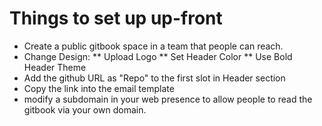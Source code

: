 # Things to set up up-front

* Create a public gitbook space in a team that people can reach.
* Change Design:
** Upload Logo
** Set Header Color
** Use Bold Header Theme
* Add the github URL as "Repo" to the first slot in Header section
* Copy the link into the email template
* modify a subdomain in your web presence to allow people to read the gitbook via your own domain.
